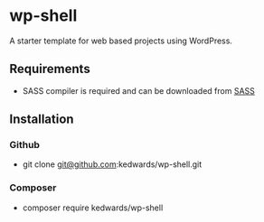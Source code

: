 # wp-shell

A starter template for web based projects using WordPress.

## Requirements

- SASS compiler is required and can be downloaded from [SASS](http://sass-lang.com/ "SASS")

## Installation

### Github
- git clone git@github.com:kedwards/wp-shell.git

### Composer
- composer require kedwards/wp-shell
